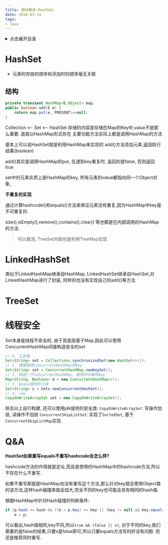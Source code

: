```yaml
---
title: 源码解读-HashSet
date: 2018-03-14
tags:
- Java
---
```

<details>
<summary>点击展开目录</summary>
<!-- TOC -->

- [HashSet](#hashset)
    - [结构](#结构)
- [LinkedHashSet](#linkedhashset)
- [TreeSet](#treeset)
- [线程安全](#线程安全)
- [Q&A](#qa)

<!-- /TOC -->
</details>

# HashSet

* 元素的存放的顺序和添加时的顺序毫无关联


## 结构

```Java
private transient HashMap<E,Object> map;
public boolean add(E e) {
    return map.put(e, PRESENT)==null;
}
```

Collection <-- Set <-- HashSet
存储的内容是存储在Map的Key中,value不是那么重要.
底层以HashMap形式存在
主要功能方法实际上都是调用HashMap的方法

基本上可以说HashSet就是利用HashMap来实现的
add()方法添加元素,返回执行结果(boolean)

add()其实是调用HashMap的put, 在遇到key重复时, 返回的是false, 否则返回true

set中的元素实质上是HashMap的key, 所有元素的value都指向同一个Object对象,

**不重复的实现**

通过计算hashcode()和equals()方法来保证元素没有重复,因为HashMap中key是不可重复的.

size(),isEmpty(),remove(),contains(),clear()
等也都是在内部调用的HashMap的方法.


> 可以推测, TreeSet内部也是利用TreeMap实现

# LinkedHashSet

类似于LinkedHashMap继承自HashMap, LinkedHashSet继承自HashSet,对LinkedHashMap进行了封装,
同样的也没有实现自己的add()等方法.

# TreeSet



# 线程安全

Set本身是线程不安全的, 由于其底层基于Map,因此可以使用ConcurrentHashMap间接构造安全的set

```Java
// 0. 工具类
Set<String> set = Collections.synchronizedSet(new HashSet<>());
// 1. 直接使用ConcurrentHashMap的key
Set<String> set = ConcurrentHashMap.newKeySet();
// 2. 构造一个ConcurrentHashMap, 使用时仅操作key
Map<String, Boolean> m = new ConcurrentHashMap<>();
// 3. Guava提供的工具
Set<String> s = Sets.newConcurrentHashSet();
// 4. cow
CopyOnWriteArraySet set = new CopyOnWriteArraySet();
```
除去以上自行构建, 还可以使用jdk提供的安全类: 
`CopyOnWriteArraySet`: 写操作加锁, 读操作不加锁
`ConcurrentSkipListSet`: 实现了`SortedSet`, 基于`ConcurrentSkipListMap`实现

# Q&A

**HashSet如果重写equals不重写hashcode会怎么样?**

hashcode方法的作用就是定址,而且是使用的HashMap中的hashcode方法,所以不存在什么不重写.

如果不重写那就是HashMap也没有重写这个方法,那么针对key就会使用Object类的该方法,这样hash碰撞率就会加大,完全不同的key也可能会具有相同的hash值.

根据HashMap中针对Hash碰撞的判断条件:
```Java
if (p.hash == hash && ((k = p.key) == key || (key != null && key.equals(k))))
    e = p;
```
可以看出,hash值相同,key不同,所以`true && (false || x)`, 对于不同的key,我们需要的是false的结果,只要x是false即可,所以只要equals方法写的好没有问题.
但还是推荐同时重写.
